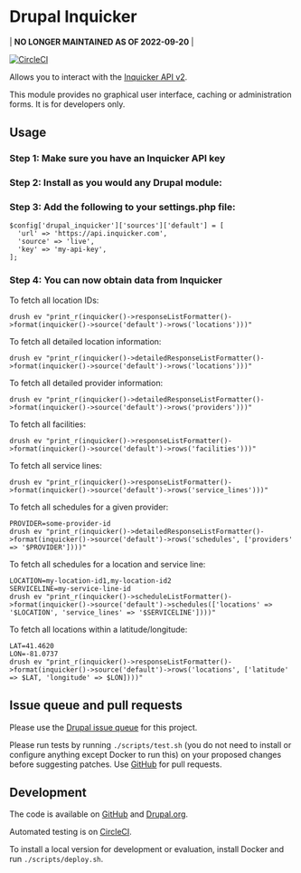 Drupal Inquicker
=====

| **NO LONGER MAINTAINED AS OF 2022-09-20** |

[![CircleCI](https://circleci.com/gh/dcycle/drupal_inquicker/tree/2.x.svg?style=svg)](https://circleci.com/gh/dcycle/drupal_inquicker/tree/2.x)

Allows you to interact with the [Inquicker API v2](https://docs.inquicker.com/api/v2/).

This module provides no graphical user interface, caching or administration forms. It is for developers only.

Usage
-----

### Step 1: Make sure you have an Inquicker API key

### Step 2: Install as you would any Drupal module:

### Step 3: Add the following to your settings.php file:

    $config['drupal_inquicker']['sources']['default'] = [
      'url' => 'https://api.inquicker.com',
      'source' => 'live',
      'key' => 'my-api-key',
    ];

### Step 4: You can now obtain data from Inquicker

To fetch all location IDs:

    drush ev "print_r(inquicker()->responseListFormatter()->format(inquicker()->source('default')->rows('locations')))"

To fetch all detailed location information:

    drush ev "print_r(inquicker()->detailedResponseListFormatter()->format(inquicker()->source('default')->rows('locations')))"

To fetch all detailed provider information:

    drush ev "print_r(inquicker()->detailedResponseListFormatter()->format(inquicker()->source('default')->rows('providers')))"

To fetch all facilities:

    drush ev "print_r(inquicker()->responseListFormatter()->format(inquicker()->source('default')->rows('facilities')))"

To fetch all service lines:

    drush ev "print_r(inquicker()->responseListFormatter()->format(inquicker()->source('default')->rows('service_lines')))"

To fetch all schedules for a given provider:

    PROVIDER=some-provider-id
    drush ev "print_r(inquicker()->detailedResponseListFormatter()->format(inquicker()->source('default')->rows('schedules', ['providers' => '$PROVIDER'])))"

To fetch all schedules for a location and service line:

    LOCATION=my-location-id1,my-location-id2
    SERVICELINE=my-service-line-id
    drush ev "print_r(inquicker()->scheduleListFormatter()->format(inquicker()->source('default')->schedules(['locations' => '$LOCATION', 'service_lines' => '$SERVICELINE'])))"

To fetch all locations within a latitude/longitude:

    LAT=41.4620
    LON=-81.0737
    drush ev "print_r(inquicker()->responseListFormatter()->format(inquicker()->source('default')->rows('locations', ['latitude' => $LAT, 'longitude' => $LON])))"

Issue queue and pull requests
-----

Please use the [Drupal issue queue](https://www.drupal.org/project/issues/search/drupal_inquicker) for this project.

Please run tests by running `./scripts/test.sh` (you do not need to install or configure anything except Docker to run this) on your proposed changes before suggesting patches. Use [GitHub](https://github.com/dcycle/drupal_inquicker) for pull requests.

Development
-----

The code is available on [GitHub](https://github.com/dcycle/drupal_inquicker) and [Drupal.org](https://www.drupal.org/project/drupal_inquicker).

Automated testing is on [CircleCI](https://circleci.com/gh/dcycle/drupal_inquicker).

To install a local version for development or evaluation, install Docker and run `./scripts/deploy.sh`.
